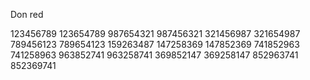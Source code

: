 Don red


































































































123456789
123654789
987654321
987456321
321456987
321654987
789456123
789654123
159263487
147258369
147852369
741852963
741258963
963852741
963258741
369852147
369258147
852963741
852369741
